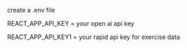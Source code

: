 create a .env file 



REACT_APP_API_KEY = your open ai api key 




REACT_APP_API_KEY1 = your rapid api key for exercise data
